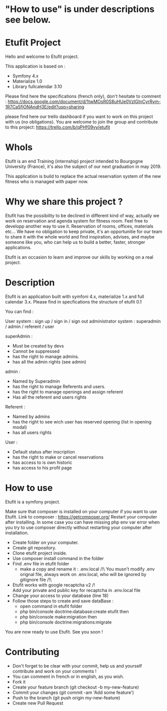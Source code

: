 # "How to use" is under descriptions see below.

# Etufit Project

Hello and welcome to Etufit project.

This application is based on :
- Symfony 4.x
- Materialize 1.0
- Library fullcalendar 3.10

Please find here the specifications (french only), don't hesitate to comment : https://docs.google.com/document/d/1twMOsR0S8uHUe0VzIGInCyrRym-1R7Ca5fjONAndH3E/edit?usp=sharing

please find here our trello dashboard if you want to work on this project with us (no obligations). You are welcome to join the group and contribute to this project:
https://trello.com/b/qPHf09vy/etufit

# WhoIs

Etufit is an end Training (internship) project intended to Bourgogne University (France), it's also the subject of our next graduation in may 2019.

This application is build to replace the actual reservation system of the new fitness who is managed with paper now.

# Why we share this project ?

Etufit has the possibility to be declined in different kind of way, actually we work on reservation and agenda system for fitness room. Feel free to developp another way to use it. Reservation of rooms, offices, materials etc...
We have no obligation to keep private, it's an opportunitie for our team to share it with the whole world and find inspiration, advises, and maybe someone like you, who can help us to build a better, faster, stronger applications.

Etufit is an occasion to learn and improve our skills by working on a real project.

# Description

Etufit is an application built with symfoni 4.x, materialize 1.x and full calendar 3.x.
Please find in specfications the structure of etufit 0.1

You can find :

User system : sign up / sign in / sign out
administrator system : superadmin / admin / referent / user

superAdmin :
- Must be created by devs
- Cannot be suppressed
- has the right to manage admins.
- has all the admin rights (see admin)

admin :
- Named by Superadmin
- has the right to manage Referents and users.
- has the right to manage openings and assign referent
- Has all the referent and users rights

Referent :
- Named by admins
- has the right to see wich user has reserved opening (list in opening modal)
- has all users rights

User :
- Default status after inscription
- has the right to make or cancel reservations
- has access to is own historic
- has access to his profil page


# How to use

Etufit is a symfony project.

Make sure that composer is installed on your computer if you want to use Etufit.
Link to composer : https://getcomposer.org/
Restart your computer after installing.
In some case you can have missing php env var error when you try to use composer directly without restarting your computer after installation.

- Create folder on your computer.
- Create git repository.
- Clone etufit project inside.
- Use composer install command in the folder
- Find .env file in etufit folder
    - make a copy and rename it : .env.local
    /!\ You musn't modify .env orignal file, always work on .env.local, who will be ignored by gitignore file /!\
- Etufit works with google recaptcha v2 /!\
    Add your private and public key for recaptcha in .env.local file
- Change your access to your database (line 18)
- Follow those steps to create and save dataBase :
    - open command in etufit folder
    - php bin/console doctrine:database:create etufit
    then
    - php bin/console make:migration
    then
    - php bin/console doctrine:migrations:migrate

You are now ready to use Etufit. See you soon !

# Contributing
- Don't forget to be clear with your commit, help us and yourself contribute and work on your comments !
- You can comment in french or in english, as you wish.
- Fork it
- Create your feature branch (git checkout -b my-new-feature)
- Commit your changes (git commit -am 'Add some feature')
- Push to the branch (git push origin my-new-feature)
- Create new Pull Request
